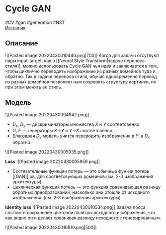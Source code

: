 # Cycle GAN
#CV #gan #generation #NST  
[Источник](https://www.youtube.com/watch?v=N2u9lRXXRac)
## Описание
![[Pasted image 20220430010440.png|700]]
Когда для задачи отсутвуют пары input-target, как в [[Neural Style Transform|задаче переноса стиля]], можно использовать Cycle GAN чья идея и заключается в том, чтобы циклично переводить изображение из разных домейнов туда и обратно.
Так в задаче переноса стиля, обучая одновременно перевод из разных домейнов позволяет нам сохранять структуру картинки, но при этом менять её стиль.
## Модель
![[Pasted image 20220430004842.png]]
- $D_x$, $D_y$  — дискриминаторы множества $X$ и $Y$ соответсвенно.
- $G$, $F$  — генераторы $X$->$Y$ и $Y$->$X$ соответсвенно.
- Благодрая $D_y$ модель учится переводить изображение в $Y$, а $D_x$ обратно.  

![[Pasted image 20220430005935.png]]

**Loss**
![[Pasted image 20220430005959.png]]
- Состязательные функции потерь — это обычные фун-ии потерь [[GAN]]'ов, для соответсвующих домейнов.(см. 2-3 изображения архитектуры)
- Циклическая функция потерь — это функция сравнивающая разницу обратных преобразований, насколько они отошли от исходного изображения. (см. 2-3 изображения архитектуры)

**Identity loss**
![[Pasted image 20220430010534.png]]
Задача лосса состоит в сохранение цветовой палитры исходного изображения, что как видно он и делает сравнивая разницу исходного с генерированным.

![[Pasted image 20220430010810.png|500]]


